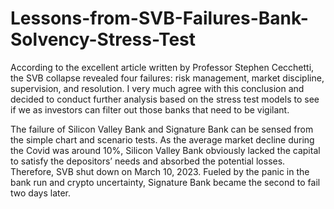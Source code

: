 # Lessons-from-SVB-Failures-Bank-Solvency-Stress-Test
According to the excellent article written by Professor Stephen Cecchetti, the SVB collapse revealed four
failures: risk management, market discipline, supervision, and resolution. I very much agree with this
conclusion and decided to conduct further analysis based on the stress test models to see if we as investors can
filter out those banks that need to be vigilant.


The failure of Silicon Valley Bank and Signature Bank can be sensed from the simple chart and scenario tests.
As the average market decline during the Covid was around 10%, Silicon Valley Bank obviously lacked the
capital to satisfy the depositors’ needs and absorbed the potential losses. Therefore, SVB shut down on March
10, 2023. Fueled by the panic in the bank run and crypto uncertainty, Signature Bank became the second to fail
two days later.
